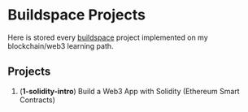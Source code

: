 # Buildspace Projects

Here is stored every [buildspace](https://buildspace.so/) project implemented on my blockchain/web3 learning path.

## Projects

1. (**1-solidity-intro**) Build a Web3 App with Solidity (Ethereum Smart Contracts)
